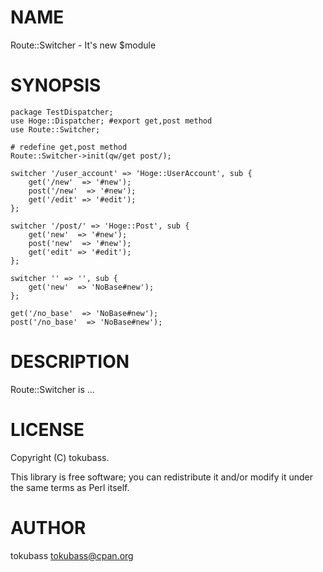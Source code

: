 # NAME

Route::Switcher - It's new $module

# SYNOPSIS

    package TestDispatcher;
    use Hoge::Dispatcher; #export get,post method
    use Route::Switcher;

    # redefine get,post method
    Route::Switcher->init(qw/get post/);

    switcher '/user_account' => 'Hoge::UserAccount', sub {
        get('/new'  => '#new');
        post('/new'  => '#new');
        get('/edit' => '#edit');
    };

    switcher '/post/' => 'Hoge::Post', sub {
        get('new'  => '#new');
        post('new'  => '#new');
        get('edit' => '#edit');
    };

    switcher '' => '', sub {
        get('new'  => 'NoBase#new');
    };

    get('/no_base'  => 'NoBase#new');
    post('/no_base'  => 'NoBase#new');

# DESCRIPTION

Route::Switcher is ...

# LICENSE

Copyright (C) tokubass.

This library is free software; you can redistribute it and/or modify
it under the same terms as Perl itself.

# AUTHOR

tokubass <tokubass@cpan.org>
